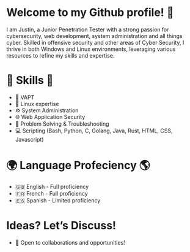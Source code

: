 # Welcome to my Github profile! 👋
I am Justin, a Junior Penetration Tester with a strong passion for cybersecurity, web development, system administration and all things cyber. Skilled in offensive security and other areas of Cyber Security, I thrive in both Windows and Linux environments, leveraging various resources to refine my skills and expertise.
#  💪 Skills 💪
- 🔐 VAPT
- 🐧 Linux expertise 
- ⚙️ System Administration 
- 🌐 Web Application Security
- 🧩 Problem Solving & Troubleshooting
- 💻 Scripting (Bash, Python, C, Golang, Java, Rust, HTML, CSS, Javascript)

# 🌍 Language Profeciency 🌎
- 🇬🇧 English - Full proficiency 
- 🇫🇷 French - Full proficiency
- 🇪🇸 Spanish - Limited proficiency

# Ideas? Let’s Discuss!
- 🤝 Open to collaborations and opportunities!

